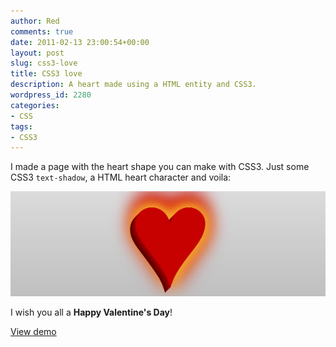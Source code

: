 ```yaml
---
author: Red
comments: true
date: 2011-02-13 23:00:54+00:00
layout: post
slug: css3-love
title: CSS3 love
description: A heart made using a HTML entity and CSS3.
wordpress_id: 2280
categories:
- CSS
tags:
- CSS3
---
```


I made a page with the heart shape you can make with CSS3. Just some CSS3 `text-shadow`, a HTML heart character and voila:

![CSS3 love icon](/dist/uploads/2011/02/css3-love.jpg)

<!-- more -->

I wish you all a **Happy Valentine's Day**!

[View demo](/dist/uploads/2011/02/css3-love-demo.html)